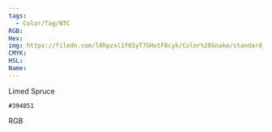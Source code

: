 ```yaml
---
tags:
  - Color/Tag/NTC
RGB:
Hex:
img: https://filedn.com/l0hpzxl1f01yT7GHxtF8cyk/Color%20Snake/standard_csv_to_svg/%23/394851.svg
CMYK:
HSL:
Name:
---
```

Limed Spruce
```palette
#394851
```
RGB
